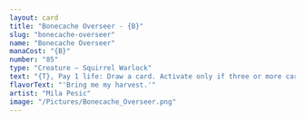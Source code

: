 ```yaml
---
layout: card
title: "Bonecache Overseer - {B}"
slug: "bonecache-overseer"
name: "Bonecache Overseer"
manaCost: "{B}"
number: "85"
type: "Creature — Squirrel Warlock"
text: "{T}, Pay 1 life: Draw a card. Activate only if three or more cards left your graveyard this turn or if you've sacrificed a Food this turn."
flavorText: "'Bring me my harvest.'"
artist: "Mila Pesic"
image: "/Pictures/Bonecache_Overseer.png"
---
```



